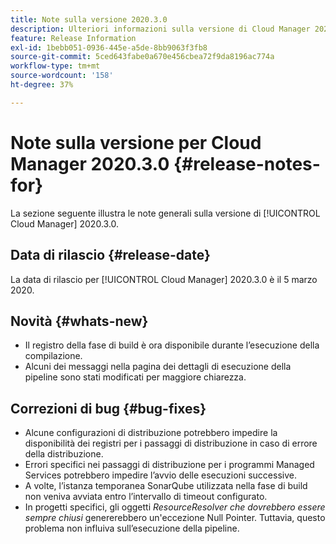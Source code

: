 ```yaml
---
title: Note sulla versione 2020.3.0
description: Ulteriori informazioni sulla versione di Cloud Manager 2020.3.0
feature: Release Information
exl-id: 1bebb051-0936-445e-a5de-8bb9063f3fb8
source-git-commit: 5ced643fabe0a670e456cbea72f9da8196ac774a
workflow-type: tm+mt
source-wordcount: '158'
ht-degree: 37%

---
```


# Note sulla versione per Cloud Manager 2020.3.0 {#release-notes-for}

La sezione seguente illustra le note generali sulla versione di [!UICONTROL Cloud Manager] 2020.3.0.

## Data di rilascio {#release-date}

La data di rilascio per [!UICONTROL Cloud Manager] 2020.3.0 è il 5 marzo 2020.

## Novità {#whats-new}

* Il registro della fase di build è ora disponibile durante l’esecuzione della compilazione.
* Alcuni dei messaggi nella pagina dei dettagli di esecuzione della pipeline sono stati modificati per maggiore chiarezza.

## Correzioni di bug {#bug-fixes}

* Alcune configurazioni di distribuzione potrebbero impedire la disponibilità dei registri per i passaggi di distribuzione in caso di errore della distribuzione.
* Errori specifici nei passaggi di distribuzione per i programmi Managed Services potrebbero impedire l’avvio delle esecuzioni successive.
* A volte, l’istanza temporanea SonarQube utilizzata nella fase di build non veniva avviata entro l’intervallo di timeout configurato.
* In progetti specifici, gli oggetti *ResourceResolver che dovrebbero essere sempre chiusi* genererebbero un&#39;eccezione Null Pointer. Tuttavia, questo problema non influiva sull’esecuzione della pipeline.
